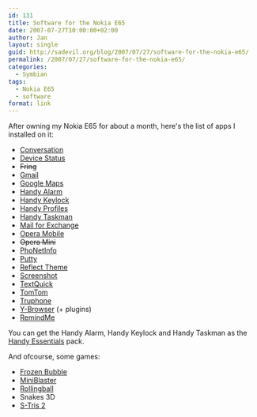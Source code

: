```yaml
---
id: 131
title: Software for the Nokia E65
date: 2007-07-27T10:00:00+02:00
author: Jan
layout: single
guid: http://sadevil.org/blog/2007/07/27/software-for-the-nokia-e65/
permalink: /2007/07/27/software-for-the-nokia-e65/
categories:
  - Symbian
tags:
  - Nokia E65
  - software
format: link
---
```

After owning my Nokia E65 for about a month, here's the list of apps I installed on it:

  * [Conversation](http://www.nokia.com/A4568203)
  * [Device Status](http://www.nokia.com/A4596393)
  * ~~Fring~~
  * [Gmail](http://www.google.com/mobile/mail/index.html)
  * [Google Maps](http://www.google.com/gmm/index.html)
  * [Handy Alarm](http://nokia-e61-software.epocware.com/Handy_Alarm.html)
  * [Handy Keylock](http://nokia-e61-software.epocware.com/Handy_Keylock.html)
  * [Handy Profiles](http://nokia-e61-software.epocware.com/Handy_Profiles.html)
  * [Handy Taskman](http://nokia-e61-software.epocware.com/Handy_Taskman.html)
  * [Mail for Exchange](http://www.businesssoftware.nokia.com/mail_for_exchange_downloads.php)
  * [Opera Mobile](http://www.opera.com/products/mobile/products/s60/)
  * ~~Opera Mini~~
  * [PhoNetInfo](http://www.patrickfrei.ch/phonetinfo/)
  * [Putty](http://s2putty.sourceforge.net/)
  * [Reflect Theme](/2007/07/27/reflect-theme-for-symbian/)
  * [Screenshot](http://www.antonypranata.com/screenshot/)
  * [TextQuick](http://mind-flip.com/textquick/index.html)
  * [TomTom](http://www.tomtom.com)
  * [Truphone](http://www.truphone.com)
  * [Y-Browser](http://www.drjukka.com/YBrowser.html) (+ plugins)
  * [RemindMe](http://www.mobifunsoft.com/RemindMe.html)

You can get the Handy Alarm, Handy Keylock and Handy Taskman as the [Handy Essentials](http://nokia-e61-software.epocware.com/Handy_Essentials.html) pack.

And ofcourse, some games:

  * [Frozen Bubble](http://fb-s60.sourceforge.net/)
  * [MiniBlaster](http://www.martin.st/software/blaster/)
  * [Rollingball](http://winksite.com/xhtml/ms_fo_pg_v.cfm?fid=9434&id=9970&susid=21279&s=1&s2=1)
  * Snakes 3D
  * [S-Tris 2](http://www.elementsgames.com/stris2/)